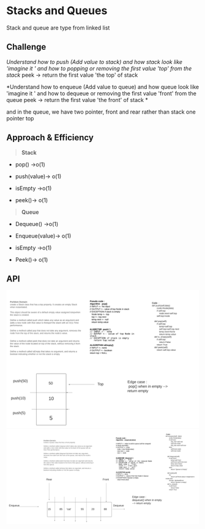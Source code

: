 # Stacks and Queues
Stack and queue are type from linked list 

## Challenge
*Understand how to push (Add value to stack) and how stack look like 'imagine it '
and how to popping or removing the first value 'top' from the stack*
peek -> return the first value 'the top' of stack 

*Understand how to enqueue (Add value to queue) and how queue look like 'imagine it '
and how to dequeue or removing the first value 'front' from the queue 
peek -> return the first value 'the front' of stack *

and in the  queue, we have  two pointer, front and rear  rather than stack one pointer top

## Approach & Efficiency
> **Stack**

* pop() ->o(1)

* push(value)-> o(1)

* isEmpty ->o(1)

* peek()-> o(1)


> **Queue**

* Dequeue() ->o(1)

* Enqueue(value)-> o(1)

* isEmpty ->o(1)

* Peek()-> o(1)



## API
<!-- Description of each method publicly available to your Stack and Queue-->
![img](../../../assets/stack.png)
![img](../../../assets/queue.png)
